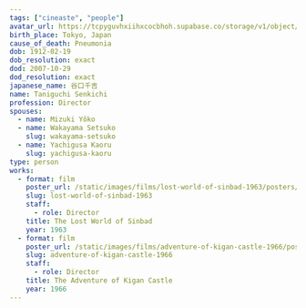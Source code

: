 ```yaml
---
tags: ["cineaste", "people"]
avatar_url: https://tcpyguvhxiihxcocbhoh.supabase.co/storage/v1/object/public/godzilla-cineaste-public/content/people/taniguchi-senkichi/taniguchi-senkichi.jpg
birth_place: Tokyo, Japan
cause_of_death: Pneumonia
dob: 1912-02-19
dob_resolution: exact
dod: 2007-10-29
dod_resolution: exact
japanese_name: 谷口千吉
name: Taniguchi Senkichi
profession: Director
spouses:
  - name: Mizuki Yôko
  - name: Wakayama Setsuko
    slug: wakayama-setsuko
  - name: Yachigusa Kaoru
    slug: yachigusa-kaoru
type: person
works:
  - format: film
    poster_url: /static/images/films/lost-world-of-sinbad-1963/posters/poster.jpg
    slug: lost-world-of-sinbad-1963
    staff:
      - role: Director
    title: The Lost World of Sinbad
    year: 1963
  - format: film
    poster_url: /static/images/films/adventure-of-kigan-castle-1966/posters/poster.jpg
    slug: adventure-of-kigan-castle-1966
    staff:
      - role: Director
    title: The Adventure of Kigan Castle
    year: 1966
---
```

